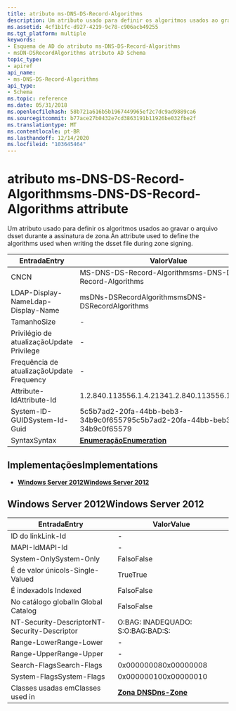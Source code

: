 ```yaml
---
title: atributo ms-DNS-DS-Record-Algorithms
description: Um atributo usado para definir os algoritmos usados ao gravar o arquivo dsset durante a assinatura de zona.
ms.assetid: 4cf1b1fc-d927-4219-9c78-c906acb49255
ms.tgt_platform: multiple
keywords:
- Esquema de AD do atributo ms-DNS-DS-Record-Algorithms
- msDN-DSRecordAlgorithms atributo AD Schema
topic_type:
- apiref
api_name:
- ms-DNS-DS-Record-Algorithms
api_type:
- Schema
ms.topic: reference
ms.date: 05/31/2018
ms.openlocfilehash: 58b721a616b5b1967449965ef2c7dc9ad9889ca6
ms.sourcegitcommit: b77ace27b0432e7cd3863191b11926be032fbe2f
ms.translationtype: MT
ms.contentlocale: pt-BR
ms.lasthandoff: 12/14/2020
ms.locfileid: "103645464"
---
```

# <a name="ms-dns-ds-record-algorithms-attribute"></a><span data-ttu-id="e45b9-105">atributo ms-DNS-DS-Record-Algorithms</span><span class="sxs-lookup"><span data-stu-id="e45b9-105">ms-DNS-DS-Record-Algorithms attribute</span></span>

<span data-ttu-id="e45b9-106">Um atributo usado para definir os algoritmos usados ao gravar o arquivo dsset durante a assinatura de zona.</span><span class="sxs-lookup"><span data-stu-id="e45b9-106">An attribute used to define the algorithms used when writing the dsset file during zone signing.</span></span>



| <span data-ttu-id="e45b9-107">Entrada</span><span class="sxs-lookup"><span data-stu-id="e45b9-107">Entry</span></span> | <span data-ttu-id="e45b9-108">Valor</span><span class="sxs-lookup"><span data-stu-id="e45b9-108">Value</span></span> |
|-------------------|--------------------------------------|
| <span data-ttu-id="e45b9-109">CN</span><span class="sxs-lookup"><span data-stu-id="e45b9-109">CN</span></span>                | <span data-ttu-id="e45b9-110">MS-DNS-DS-Record-Algorithms</span><span class="sxs-lookup"><span data-stu-id="e45b9-110">ms-DNS-DS-Record-Algorithms</span></span>          |
| <span data-ttu-id="e45b9-111">LDAP-Display-Name</span><span class="sxs-lookup"><span data-stu-id="e45b9-111">Ldap-Display-Name</span></span> | <span data-ttu-id="e45b9-112">msDNs-DSRecordAlgorithms</span><span class="sxs-lookup"><span data-stu-id="e45b9-112">msDNS-DSRecordAlgorithms</span></span>             |
| <span data-ttu-id="e45b9-113">Tamanho</span><span class="sxs-lookup"><span data-stu-id="e45b9-113">Size</span></span>              | \-                                   |
| <span data-ttu-id="e45b9-114">Privilégio de atualização</span><span class="sxs-lookup"><span data-stu-id="e45b9-114">Update Privilege</span></span>  | \-                                   |
| <span data-ttu-id="e45b9-115">Frequência de atualização</span><span class="sxs-lookup"><span data-stu-id="e45b9-115">Update Frequency</span></span>  | \-                                   |
| <span data-ttu-id="e45b9-116">Attribute-Id</span><span class="sxs-lookup"><span data-stu-id="e45b9-116">Attribute-Id</span></span>      | <span data-ttu-id="e45b9-117">1.2.840.113556.1.4.2134</span><span class="sxs-lookup"><span data-stu-id="e45b9-117">1.2.840.113556.1.4.2134</span></span>              |
| <span data-ttu-id="e45b9-118">System-ID-GUID</span><span class="sxs-lookup"><span data-stu-id="e45b9-118">System-Id-Guid</span></span>    | <span data-ttu-id="e45b9-119">5c5b7ad2-20fa-44bb-beb3-34b9c0f65579</span><span class="sxs-lookup"><span data-stu-id="e45b9-119">5c5b7ad2-20fa-44bb-beb3-34b9c0f65579</span></span> |
| <span data-ttu-id="e45b9-120">Syntax</span><span class="sxs-lookup"><span data-stu-id="e45b9-120">Syntax</span></span>            | [<span data-ttu-id="e45b9-121">**Enumeração**</span><span class="sxs-lookup"><span data-stu-id="e45b9-121">**Enumeration**</span></span>](s-enumeration.md) |



## <a name="implementations"></a><span data-ttu-id="e45b9-122">Implementações</span><span class="sxs-lookup"><span data-stu-id="e45b9-122">Implementations</span></span>

-   [<span data-ttu-id="e45b9-123">**Windows Server 2012**</span><span class="sxs-lookup"><span data-stu-id="e45b9-123">**Windows Server 2012**</span></span>](#windows-server-2012)

## <a name="windows-server-2012"></a><span data-ttu-id="e45b9-124">Windows Server 2012</span><span class="sxs-lookup"><span data-stu-id="e45b9-124">Windows Server 2012</span></span>



| <span data-ttu-id="e45b9-125">Entrada</span><span class="sxs-lookup"><span data-stu-id="e45b9-125">Entry</span></span> | <span data-ttu-id="e45b9-126">Valor</span><span class="sxs-lookup"><span data-stu-id="e45b9-126">Value</span></span> |
|------------------------|------------------------------------------|
| <span data-ttu-id="e45b9-127">ID do link</span><span class="sxs-lookup"><span data-stu-id="e45b9-127">Link-Id</span></span>                | \-                                       |
| <span data-ttu-id="e45b9-128">MAPI-Id</span><span class="sxs-lookup"><span data-stu-id="e45b9-128">MAPI-Id</span></span>                | \-                                       |
| <span data-ttu-id="e45b9-129">System-Only</span><span class="sxs-lookup"><span data-stu-id="e45b9-129">System-Only</span></span>            | <span data-ttu-id="e45b9-130">Falso</span><span class="sxs-lookup"><span data-stu-id="e45b9-130">False</span></span>                                    |
| <span data-ttu-id="e45b9-131">É de valor único</span><span class="sxs-lookup"><span data-stu-id="e45b9-131">Is-Single-Valued</span></span>       | <span data-ttu-id="e45b9-132">True</span><span class="sxs-lookup"><span data-stu-id="e45b9-132">True</span></span>                                     |
| <span data-ttu-id="e45b9-133">É indexado</span><span class="sxs-lookup"><span data-stu-id="e45b9-133">Is Indexed</span></span>             | <span data-ttu-id="e45b9-134">Falso</span><span class="sxs-lookup"><span data-stu-id="e45b9-134">False</span></span>                                    |
| <span data-ttu-id="e45b9-135">No catálogo global</span><span class="sxs-lookup"><span data-stu-id="e45b9-135">In Global Catalog</span></span>      | <span data-ttu-id="e45b9-136">Falso</span><span class="sxs-lookup"><span data-stu-id="e45b9-136">False</span></span>                                    |
| <span data-ttu-id="e45b9-137">NT-Security-Descriptor</span><span class="sxs-lookup"><span data-stu-id="e45b9-137">NT-Security-Descriptor</span></span> | <span data-ttu-id="e45b9-138">O:BAG: INADEQUADO: S:</span><span class="sxs-lookup"><span data-stu-id="e45b9-138">O:BAG:BAD:S:</span></span>                             |
| <span data-ttu-id="e45b9-139">Range-Lower</span><span class="sxs-lookup"><span data-stu-id="e45b9-139">Range-Lower</span></span>            | \-                                       |
| <span data-ttu-id="e45b9-140">Range-Upper</span><span class="sxs-lookup"><span data-stu-id="e45b9-140">Range-Upper</span></span>            | \-                                       |
| <span data-ttu-id="e45b9-141">Search-Flags</span><span class="sxs-lookup"><span data-stu-id="e45b9-141">Search-Flags</span></span>           | <span data-ttu-id="e45b9-142">0x00000008</span><span class="sxs-lookup"><span data-stu-id="e45b9-142">0x00000008</span></span>                               |
| <span data-ttu-id="e45b9-143">System-Flags</span><span class="sxs-lookup"><span data-stu-id="e45b9-143">System-Flags</span></span>           | <span data-ttu-id="e45b9-144">0x00000010</span><span class="sxs-lookup"><span data-stu-id="e45b9-144">0x00000010</span></span>                               |
| <span data-ttu-id="e45b9-145">Classes usadas em</span><span class="sxs-lookup"><span data-stu-id="e45b9-145">Classes used in</span></span>        | [<span data-ttu-id="e45b9-146">**Zona DNS**</span><span class="sxs-lookup"><span data-stu-id="e45b9-146">**Dns-Zone**</span></span>](c-dnszone.md)<br/> |



 

 






